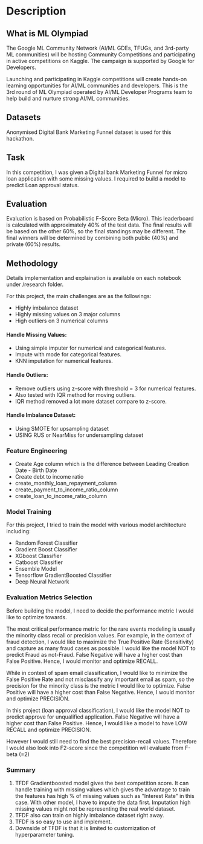 # Description

## What is ML Olympiad

The Google ML Community Network (AI/ML GDEs, TFUGs, and 3rd-party ML communities) will be hosting Community Competitions and participating in active competitions on Kaggle. The campaign is supported by Google for Developers.

Launching and participating in Kaggle competitions will create hands-on learning opportunities for AI/ML communities and developers. This is the 3rd round of ML Olympiad operated by AI/ML Developer Programs team to help build and nurture strong AI/ML communities.

## Datasets

Anonymised Digital Bank Marketing Funnel dataset is used for this hackathon.

## Task

In this competition, I was given a Digital bank Marketing Funnel for micro loan application with some missing values. I required to build a model to predict Loan approval status.

## Evaluation

Evaluation is based on Probabilistic F-Score Beta (Micro). This leaderboard is calculated with approximately 40% of the test data. The final results will be based on the other 60%, so the final standings may be different. The final winners will be determined by combining both public (40%) and private (60%) results.

## Methodology

Details implementation and explaination is available on each notebook under /research folder.

For this project, the main challenges are as the followings:

- Highly imbalance dataset
- Highly missing values on 3 major columns
- High outliers on 3 numerical columns

#### Handle Missing Values:

- Using simple imputer for numerical and categorical features.
- Impute with mode for categorical features.
- KNN imputation for numerical features.

#### Handle Outliers:

- Remove outliers using z-score with threshold = 3 for numerical features.
- Also tested with IQR method for moving outliers.
- IQR method removed a lot more dataset compare to z-score.

#### Handle Imbalance Dataset:

- Using SMOTE for upsampling dataset
- USING RUS or NearMiss for undersampling dataset

### Feature Engineering

- Create Age column which is the difference between Leading Creation Date - Birth Date
- Create debt to income ratio
- create_monthly_loan_repayment_column
- create_payment_to_income_ratio_column
- create_loan_to_income_ratio_column

### Model Training

For this project, I tried to train the model with various model architecture including:

- Random Forest Classifier
- Gradient Boost Classifier
- XGboost Classifier
- Catboost Classifier
- Ensemble Model
- Tensorflow GradientBoosted Classifier
- Deep Neural Network

### Evaluation Metrics Selection

Before building the model, I need to decide the performance metric I would like to optimize towards.

The most critical performance metric for the rare events modeling is usually the minority class recall or precision values. For example, in the context of fraud detection, I would like to maximize the True Positive Rate (Sensitivity) and capture as many fraud cases as possible. I would like the model NOT to predict Fraud as not-Fraud. False Negative will have a higher cost than False Positive. Hence, I would monitor and optimize RECALL.

While in context of spam email classification, I would like to minimize the False Positive Rate and not misclassify any important email as spam, so the precision for the minority class is the metric I would like to optimize. False Positive will have a higher cost than False Negative. Hence, I would monitor and optimize PRECISION.

In this project (loan approval classification), I would like the model NOT to predict approve for unqualified application. False Negative will have a higher cost than False Positive. Hence, I would like a model to have LOW RECALL and optimize PRECISION.

However I would still need to find the best precision-recall values. Therefore I would also look into F2-score since the competition will evaluate from F-beta (=2)

### Summary

1. TFDF Gradientboosted model gives the best competition score. It can handle training with missing values which gives the advantage to train the features has high % of missing values such as "Interest Rate" in this case. With other model, I have to impute the data first. Imputation high missing values might not be representing the real world dataset.
2. TFDF also can train on highly imbalance dataset right away.
3. TFDF is so easy to use and implement.
4. Downside of TFDF is that it is limited to customization of hyperparameter tuning.
